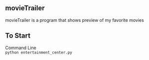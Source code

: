 movieTrailer
--------------
movieTrailer is a program that shows preview of my favorite movies

To Start
--------------
Command Line<br>
  <code>python entertainment_center.py</code>
  
